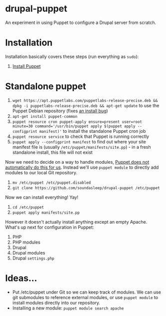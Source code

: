drupal-puppet
=============

An experiment in using Puppet to configure a Drupal server from scratch.

# Installation

Installation basically covers these steps (run everything as `sudo`):

1. [Install Puppet](http://docs.puppetlabs.com/guides/installation.html#debian-and-ubuntu)

# Standalone puppet

1. `wget https://apt.puppetlabs.com/puppetlabs-release-precise.deb && dpkg -i puppetlabs-release-precise.deb && apt-get update` to use the Puppet Debian repository (fixes [an install bug](https://groups.google.com/forum/#!msg/puppet-users/W59B4KEx4e8/cQ7TbDllV3oJ))
1. `apt-get install puppet-common`
1. `puppet resource cron puppet-apply ensure=present user=root minute=30 command='/usr/bin/puppet apply $(puppet apply --configprint manifest)'` to install the standalone Puppet cron job
1. `puppet resource service` to check that Puppet is running correctly
1. `puppet apply --configprint manifest` to find out where your site manifest file is (usually `/etc/puppet/manifests/site.pp`) - in a fresh standalone install, this file will not exist

Now we need to decide on a way to handle modules, [Puppet does not automatically do this for us](http://blog.csanchez.org/2013/01/24/managing-puppet-modules-with-librarian-puppet/). Instead we'll use `puppet module` to directly add modules to our local Git repository.

1. `mv /etc/puppet /etc/puppet.disabled`
1. `git clone https://github.com/soundasleep/drupal-puppet /etc/puppet`

Now we can install everything! Yay!

1. `cd /etc/puppet`
1. `puppet apply manifests/site.pp`

However it doesn't actually install anything except an empty Apache. What's up next for configuration in Puppet:

1. PHP
1. PHP modules
1. Drupal
1. Drupal modules
1. Drupal `settings.php`

# Ideas...

* Put /etc/puppet under Git so we can keep track of modules. We can use git submodules to reference external modules, or use `puppet module` to install modules directly into our repository.
* Installing a new module: `puppet module search apache`